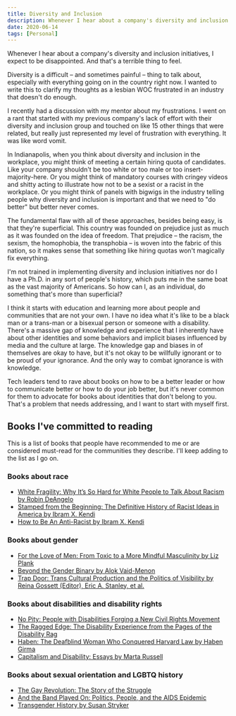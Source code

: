 ```yaml
---
title: Diversity and Inclusion
description: Whenever I hear about a company's diversity and inclusion initiatives, I expect to be disappointed. And that's a terrible thing to feel.
date: 2020-06-14
tags: [Personal]
---
```


Whenever I hear about a company's diversity and inclusion initiatives, I expect to be disappointed. And that's a terrible thing to feel.

Diversity is a difficult – and sometimes painful – thing to talk about, especially with everything going on in the country right now. I wanted to write this to clarify my thoughts as a lesbian WOC frustrated in an industry that doesn't do enough.

I recently had a discussion with my mentor about my frustrations. I went on a rant that started with my previous company's lack of effort with their diversity and inclusion group and touched on like 15 other things that were related, but really just represented my level of frustration with everything. It was like word vomit.

In Indianapolis, when you think about diversity and inclusion in the workplace, you might think of meeting a certain hiring quota of candidates. Like your company shouldn't be too white or too male or too insert-majority-here. Or you might think of mandatory courses with cringey videos and shitty acting to illustrate how not to be a sexist or a racist in the workplace. Or you might think of panels with bigwigs in the industry telling people why diversity and inclusion is important and that we need to "do better" but better never comes.

The fundamental flaw with all of these approaches, besides being easy, is that they're superficial. This country was founded on prejudice just as much as it was founded on the idea of freedom. That prejudice – the racism, the sexism, the homophobia, the transphobia – is woven into the fabric of this nation, so it makes sense that something like hiring quotas won't magically fix everything.

I'm not trained in implementing diversity and inclusion initiatives nor do I have a Ph.D. in any sort of people's history, which puts me in the same boat as the vast majority of Americans. So how can I, as an individual, do something that's more than superficial?

I think it starts with education and learning more about people and communities that are not your own. I have no idea what it's like to be a black man or a trans-man or a bisexual person or someone with a disability. There's a massive gap of knowledge and experience that I inherently have about other identities and some behaviors and implicit biases influenced by media and the culture at large. The knowledge gap and biases in of themselves are okay to have, but it's not okay to be willfully ignorant or to be proud of your ignorance. And the only way to combat ignorance is with knowledge.

Tech leaders tend to rave about books on how to be a better leader or how to communicate better or how to do your job better, but it's never common for them to advocate for books about identities that don't belong to you. That's a problem that needs addressing, and I want to start with myself first.

## Books I've committed to reading

This is a list of books that people have recommended to me or are considered must-read for the communities they describe. I'll keep adding to the list as I go on.

### Books about race

- [White Fragility: Why It’s So Hard for White People to Talk About Racism by Robin DeAngelo](https://www.goodreads.com/book/show/43708708-white-fragility)
- [Stamped from the Beginning: The Definitive History of Racist Ideas in America by Ibram X. Kendi](https://www.goodreads.com/book/show/29893367-stamped-from-the-beginning)
- [How to Be An Anti-Racist by Ibram X. Kendi](https://www.goodreads.com/book/show/40265832-how-to-be-an-antiracist)

### Books about gender

- [For the Love of Men: From Toxic to a More Mindful Masculinity by Liz Plank](https://www.goodreads.com/book/show/43263540-for-the-love-of-men)
- [Beyond the Gender Binary by Alok Vaid-Menon](https://www.goodreads.com/book/show/51794301-beyond-the-gender-binary)
- [Trap Door: Trans Cultural Production and the Politics of Visibility by Reina Gossett (Editor), Eric A. Stanley, et al.](https://www.goodreads.com/book/show/34540062-trap-door)

### Books about disabilities and disability rights

- [No Pity: People with Disabilities Forging a New Civil Rights Movement](https://www.goodreads.com/book/show/359140.No_Pity?ac=1&from_search=true&qid=WE4ntT7Mo2)
- [The Ragged Edge: The Disability Experience from the Pages of the Disability Rag](https://www.goodreads.com/book/show/1707757.The_Ragged_Edge?ac=1&from_search=true&qid=V4HM5Q17TQ)
- [Haben: The Deafblind Woman Who Conquered Harvard Law by Haben Girma](https://www.goodreads.com/book/show/43211952-haben)
- [Capitalism and Disability: Essays by Marta Russell](https://www.goodreads.com/book/show/42900928-capitalism-and-disability)

### Books about sexual orientation and LGBTQ history

- [The Gay Revolution: The Story of the Struggle](https://www.goodreads.com/book/show/23492771-the-gay-revolution?ac=1&from_search=true&qid=d2qI1BN0MC)
- [And the Band Played On: Politics, People, and the AIDS Epidemic](https://www.goodreads.com/book/show/28212.And_the_Band_Played_On?ac=1&from_search=true&qid=eWL6DVdwTo)
- [Transgender History by Susan Stryker](https://www.goodreads.com/book/show/2420983.Transgender_History?ac=1&from_search=true&qid=8KUMGapLmK)
